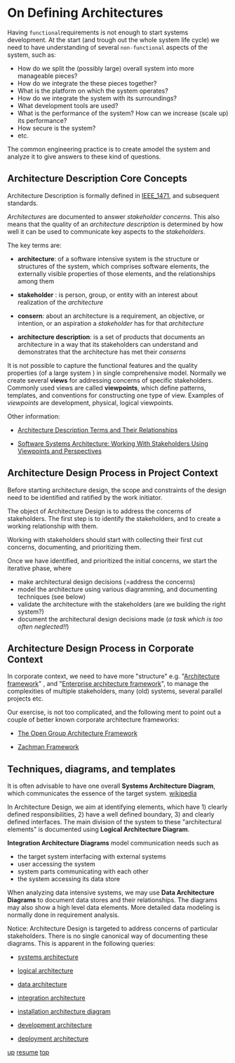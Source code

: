 # <a id="1-DEFINE ARCHITECTURE">On Defining Architectures</a>

Having `functional`requirements is not enough to start systems
development. At the start (and trough out the whole system life cycle)
we need to have understanding of several `non-functional` aspects of
the system, such as:

* How do we split the (possibly large) overall system into more
  manageable pieces?
* How do we integrate the these pieces together?
* What is the platform on which the system operates?
* How do we integrate the system with its surroundings?
* What development tools are used?
* What is the performance of the system?  How can we increase (scale
  up) its performance?
* How secure is the system?
* etc.

The common engineering practice is to create amodel the system and
analyze it to give answers to these kind of questions.


## Architecture Description Core Concepts

Architecture Description is formally defined in
[IEEE_1471](http://en.wikipedia.org/wiki/IEEE_1471), and subsequent
standards.

*Architectures* are documented to answer *stakeholder* *concerns*. 
This also means that the quality of an *architecture description* 
is determined by how well it can be used to communicate key aspects to 
the *stakeholders*.

The key terms are:

* **architecture**: of a software intensive system is the structure or
    structures of the system, which comprises software elements, the
    externally visible properties of those elements, and the
    relationships among them
	
* **stakeholder** : is person, group, or entity with an interest about
    realization of the *architecture*
	
* **consern**: about an architecture is a requirement, an objective,
    or intention, or an aspiration a *stakeholder* has for that
    *architecture*

* **architecture description**: is a set of products that documents an
    architecture in a way that its stakeholders can understand and
    demonstrates that the architecture has met their *conserns*

It is not possible to capture the functional features and the quality
properties (of a large system ) in single comprehensive
model. Normally we create several **views** for addressing concerns of
specific stakeholders. Commonly used views are called **viewpoints**,
which define patterns, templates, and conventions for constructing one
type of view. Examples of *viewpoints* are development, physical,
logical viewpoints.

Other information: 

* [Architecture Description Terms and Their Relationships](http://pubs.opengroup.org/architecture/archimate-doc/ts_archimate/ts_archimate_files/image113.jpg)

* [Software Systems Architecture: Working With Stakeholders Using Viewpoints and Perspectives](http://www.amazon.com/Software-Systems-Architecture-Stakeholders-Perspectives/dp/0321112296/ref=sr_1_2?ie=UTF8&qid=1391965499&sr=8-2&keywords=software+systems+architecture)


## Architecture Design Process in Project Context

Before starting architecture design, the scope and constraints of the
design need to be identified and ratified by the work initiator.

The object of Architecture Design is to address the concerns of
stakeholders. The first step is to identify the stakeholders, and to
create a working relationship with them.

Working with stakeholders should start with collecting their first
cut concerns, documenting, and prioritizing them. 

Once we have identified, and prioritized the initial concerns, we
start the iterative phase, where

* make architectural design decisions (=address the concerns)
* model the architecture using various diagramming, and documenting
  techniques (see below)
* validate the architecture with the stakeholders (are we building the
  right system?)
* document the architectural design decisions made (*a task which is
  too often neglected!!*)

## Architecture Design Process in Corporate Context

In corporate context, we need to have more "structure" e.g.
"[Architecture framework](http://en.wikipedia.org/wiki/Architecture_framework)"
, and
"[Enterprise architecture framework](http://en.wikipedia.org/wiki/Enterprise_architecture_framework)",
to manage the complexities of multiple stakeholders, many (old)
systems, several parallel projects etc.

Our exercise, is not too complicated, and the following ment to point
out a couple of better known corporate architecture frameworks:

* [The Open Group Architecture Framework](http://en.wikipedia.org/wiki/The_Open_Group_Architecture_Framework)
  
* [Zachman Framework](http://en.wikipedia.org/wiki/Zachman_Framework)


## Techniques, diagrams, and templates

It is often advisable to have one overall **Systems Architecture
Diagram**, which communicates the essence of the target
system. [wikipedia](http://en.wikipedia.org/wiki/Systems_architecture)

In Architecture Design, we aim at identifying elements, which have 1)
clearly defined responsibilities, 2) have a well defined boundary, 3)
and clearly defined interfaces. The main division of the system to
these "architectural elements" is documented using **Logical
Architecture Diagram**.

**Integration Architecture Diagrams** model communication needs such as

* the target system interfacing with external systems
* user accessing the system
* system parts communicating with each other
* the system accessing its data store

When analyzing data intensive systems, we may use **Data Architecture
Diagrams** to document data stores and their relationships. The
diagrams may also show a high level data elements. More detailed data
modeling is normally done in requirement analysis.

Notice: Architecture Design is targeted to address concerns of
particular stakeholders. There is no single canonical way of
documenting these diagrams. This is apparent in the following queries:


* [systems architecture](https://www.google.com/search?q=development+architecture&source=lnms&tbm=isch&sa=X#q=systems+architecture&tbm=isch)

* [logical  architecture](https://www.google.com/search?q=development+architecture&source=lnms&tbm=isch&sa=X#q=logical++architecture&tbm=isch)

* [data architecture](https://www.google.com/search?q=development+architecture&source=lnms&tbm=isch&sa=X#q=data++architecture&tbm=isch)

* [integration architecture](https://www.google.com/search?q=development+architecture&source=lnms&tbm=isch&sa=X#q=integration+++architecture+&tbm=isch)

* [installation  architecture diagram](https://www.google.com/search?q=development+architecture&source=lnms&tbm=isch&sa=X#q=installation++architecture+diagram&tbm=isch)

* [development architecture](https://www.google.com/search?q=development+architecture&source=lnms&tbm=isch&sa=X)

* [deployment  architecture](https://www.google.com/search?q=development+architecture&source=lnms&tbm=isch&sa=X#q=deployment++architecture+&tbm=isch)


[up](../README.md) [resume](../README.md#DEFINE-ARCHITECTURE) [top](README.md)

